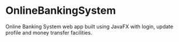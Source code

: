 # OnlineBankingSystem
Online Banking System web app built using JavaFX with login, update profile and money transfer facilities.
